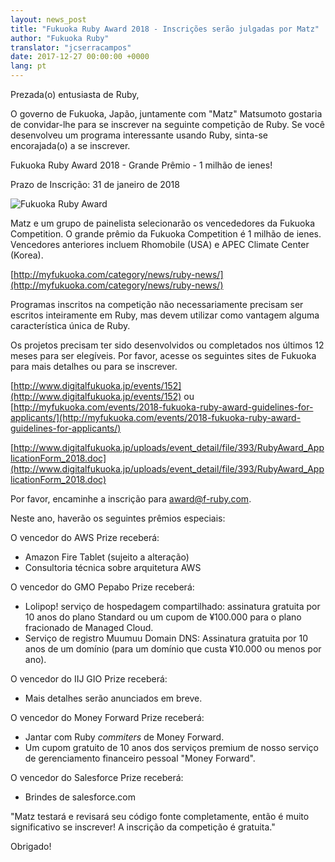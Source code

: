 ```yaml
---
layout: news_post
title: "Fukuoka Ruby Award 2018 - Inscrições serão julgadas por Matz"
author: "Fukuoka Ruby"
translator: "jcserracampos"
date: 2017-12-27 00:00:00 +0000
lang: pt
---
```


Prezada(o) entusiasta de Ruby,

O governo de Fukuoka, Japão, juntamente com "Matz" Matsumoto gostaria
de convidar-lhe para se inscrever na seguinte competição de Ruby. Se você desenvolveu
um programa interessante usando Ruby, sinta-se encorajada(o) a se inscrever.

Fukuoka Ruby Award 2018 - Grande Prêmio - 1 milhão de ienes!

Prazo de Inscrição: 31 de janeiro de 2018

![Fukuoka Ruby Award](http://www.digitalfukuoka.jp/javascripts/kcfinder/upload/images/fukuokarubyaward2017.png)

Matz e um grupo de painelista selecionarão os vencededores da
Fukuoka Competition. O grande prêmio da Fukuoka Competition
é 1 milhão de ienes. Vencedores anteriores incluem Rhomobile (USA)
e APEC Climate Center (Korea).

[http://myfukuoka.com/category/news/ruby-news/](http://myfukuoka.com/category/news/ruby-news/)

Programas inscritos na competição não necessariamente precisam ser escritos inteiramente
em Ruby, mas devem utilizar como vantagem alguma característica única de Ruby.

Os projetos precisam ter sido desenvolvidos ou completados nos últimos 12 meses
para ser elegíveis. Por favor, acesse os seguintes sites de Fukuoka para mais
detalhes ou para se inscrever.

[http://www.digitalfukuoka.jp/events/152](http://www.digitalfukuoka.jp/events/152)
ou
[http://myfukuoka.com/events/2018-fukuoka-ruby-award-guidelines-for-applicants/](http://myfukuoka.com/events/2018-fukuoka-ruby-award-guidelines-for-applicants/)

[http://www.digitalfukuoka.jp/uploads/event_detail/file/393/RubyAward_ApplicationForm_2018.doc](http://www.digitalfukuoka.jp/uploads/event_detail/file/393/RubyAward_ApplicationForm_2018.doc)

Por favor, encaminhe a inscrição para award@f-ruby.com.

Neste ano, haverão os seguintes prêmios especiais:

O vencedor do AWS Prize receberá:

* Amazon Fire Tablet (sujeito a alteração)
* Consultoria técnica sobre arquitetura AWS

O vencedor do GMO Pepabo Prize receberá:

* Lolipop! serviço de hospedagem compartilhado: assinatura gratuita por 10 anos do plano
  Standard ou um cupom de ¥100.000 para o plano fracionado de Managed Cloud.
* Serviço de registro Muumuu Domain DNS: Assinatura gratuita por 10 anos de um
  domínio (para um domínio que custa ¥10.000 ou menos por ano).

O vencedor do IIJ GIO Prize receberá:

* Mais detalhes serão anunciados em breve.

O vencedor do Money Forward Prize receberá:

* Jantar com Ruby _commiters_ de Money Forward.
* Um cupom gratuito de 10 anos dos serviços premium de nosso serviço
  de gerenciamento financeiro pessoal "Money Forward".

O vencedor do Salesforce Prize receberá:

* Brindes de salesforce.com

"Matz testará e revisará seu código fonte completamente,
então é muito significativo se inscrever! A inscrição da competição é gratuita."

Obrigado!
